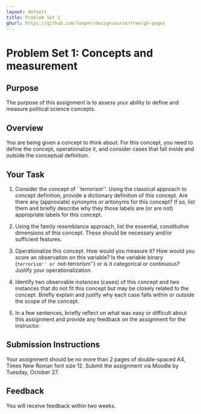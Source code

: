 ```yaml
---
layout: default
title: Problem Set 1
ghurl: https://github.com/leeper/designcourse/tree/gh-pages
---
```


# Problem Set 1: Concepts and measurement #

## Purpose ##
The purpose of this assignment is to assess your ability to define and measure political science concepts.

## Overview ##

You are being given a concept to think about. For this concept, you need to define the concept, operationalize it, and consider cases that fall inside and outside the conceptual definition.

## Your Task ##

 1. Consider the concept of ``terrorism''. Using the classical approach to concept definition, provide a dictionary definition of this concept. Are there any (approxiate) synonyms or antonyms for this concept? If so, list them and briefly describe why they those labels are (or are not) appropriate labels for this concept.

 2. Using the family resemblance approach, list the essential, constitutive dimensions of this concept. These should be necessary and/or sufficient features.

 3. Operationalize this concept. How would you measure it? How would you score an observation on this variable? Is the variable binary (``terrorism'' or ``not-terrorism'') or is it categorical or continuous? Justify your operationalization.

 4. Identify two observable instances (cases) of this concept and two instances that do not fit this concept but may be closely related to the concept. Briefly explain and justify why each case falls within or outside the scope of the concept.

 5. In a few sentences, briefly reflect on what was easy or difficult about this assignment and provide any feedback on the assignment for the instructor.

## Submission Instructions ##

Your assignment should be no more than 2 pages of double-spaced A4, Times New Roman font size 12. Submit the assignment via Moodle by Tuesday, October 27.

## Feedback ##

You will receive feedback within two weeks.

